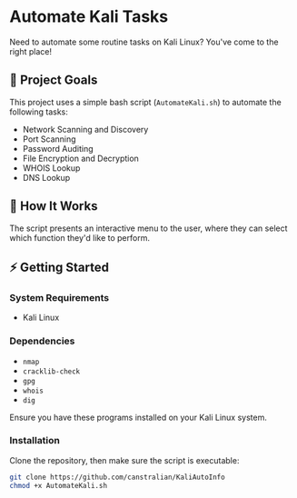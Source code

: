 # Automate Kali Tasks

Need to automate some routine tasks on Kali Linux? You've come to the right place!

## 🎯 Project Goals

This project uses a simple bash script (`AutomateKali.sh`) to automate the following tasks:

- Network Scanning and Discovery
- Port Scanning
- Password Auditing
- File Encryption and Decryption
- WHOIS Lookup
- DNS Lookup

## 🤖 How It Works

The script presents an interactive menu to the user, where they can select which function they'd like to perform. 

## ⚡ Getting Started

### System Requirements

- Kali Linux

### Dependencies

- `nmap`
- `cracklib-check`
- `gpg`
- `whois`
- `dig`

Ensure you have these programs installed on your Kali Linux system.

### Installation

Clone the repository, then make sure the script is executable:

```bash
git clone https://github.com/canstralian/KaliAutoInfo
chmod +x AutomateKali.sh
